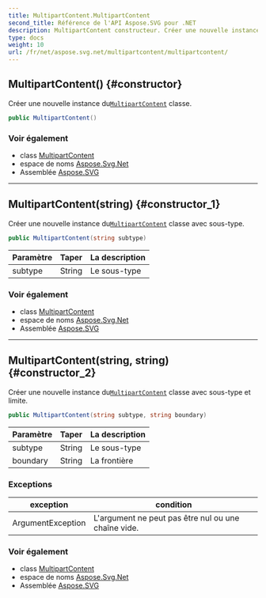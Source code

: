 ```yaml
---
title: MultipartContent.MultipartContent
second_title: Référence de l'API Aspose.SVG pour .NET
description: MultipartContent constructeur. Créer une nouvelle instance duMultipartContent classe.
type: docs
weight: 10
url: /fr/net/aspose.svg.net/multipartcontent/multipartcontent/
---
```

## MultipartContent() {#constructor}

Créer une nouvelle instance du[`MultipartContent`](../) classe.

```csharp
public MultipartContent()
```

### Voir également

* class [MultipartContent](../)
* espace de noms [Aspose.Svg.Net](../../multipartcontent/)
* Assemblée [Aspose.SVG](../../../)

---

## MultipartContent(string) {#constructor_1}

Créer une nouvelle instance du[`MultipartContent`](../) classe avec sous-type.

```csharp
public MultipartContent(string subtype)
```

| Paramètre | Taper | La description |
| --- | --- | --- |
| subtype | String | Le sous-type |

### Voir également

* class [MultipartContent](../)
* espace de noms [Aspose.Svg.Net](../../multipartcontent/)
* Assemblée [Aspose.SVG](../../../)

---

## MultipartContent(string, string) {#constructor_2}

Créer une nouvelle instance du[`MultipartContent`](../) classe avec sous-type et limite.

```csharp
public MultipartContent(string subtype, string boundary)
```

| Paramètre | Taper | La description |
| --- | --- | --- |
| subtype | String | Le sous-type |
| boundary | String | La frontière |

### Exceptions

| exception | condition |
| --- | --- |
| ArgumentException | L'argument ne peut pas être nul ou une chaîne vide. |

### Voir également

* class [MultipartContent](../)
* espace de noms [Aspose.Svg.Net](../../multipartcontent/)
* Assemblée [Aspose.SVG](../../../)



